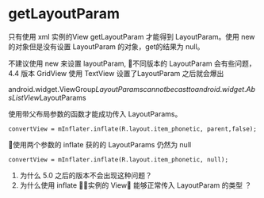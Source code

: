 # getLayoutParam

只有使用 xml 实例的View getLayoutParam 才能得到 LayoutParam。使用 new 的对象但是没有设置 LayoutParam 的对象，get的结果为 null。

不建议使用 new 来设置 layoutParam, 不同版本的 LayoutParam 会有些问题，4.4 版本 GridView 使用 TextView 设置了LayoutParam 之后就会爆出

android.widget.ViewGroup$LayoutParams cannot be cast to android.widget.AbsListView$LayoutParams

使用带父布局参数的函数才能成功传入 LayoutParams。
```
convertView = mInflater.inflate(R.layout.item_phonetic, parent,false);
```

使用两个参数的 inflate 获的的 LayoutParams 仍然为 null

```
convertView = mInflater.inflate(R.layout.item_phonetic, null);
```

1. 为什么 5.0 之后的版本不会出现这种问题？
2. 为什么使用 inflate 实例的 View 能够正常传入 LayoutParam 的类型 ？
